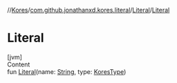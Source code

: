 //[Kores](../../index.md)/[com.github.jonathanxd.kores.literal](../index.md)/[Literal](index.md)/[Literal](-literal.md)



# Literal  
[jvm]  
Content  
fun [Literal](-literal.md)(name: [String](https://kotlinlang.org/api/latest/jvm/stdlib/kotlin/-string/index.html), type: [KoresType](../../com.github.jonathanxd.kores.type/-kores-type/index.md))  



